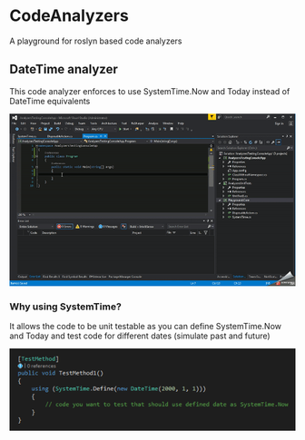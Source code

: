 # CodeAnalyzers
A playground for roslyn based code analyzers

## DateTime analyzer

This code analyzer enforces to use SystemTime.Now and Today instead of DateTime equivalents

![alt tag](https://raw.githubusercontent.com/LetMeCodeThis/CodeAnalyzers/master/analyzers-images/DateTimeAnalyzer.gif)

### Why using SystemTime?

It allows the code to be unit testable as you can define SystemTime.Now and Today and test code for different dates (simulate past and future)

![alt tag](https://raw.githubusercontent.com/LetMeCodeThis/CodeAnalyzers/master/analyzers-images/DateTimeUnitTesting.png)